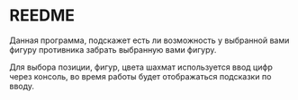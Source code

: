 # REEDME
Данная программа, подскажет есть ли возможность у выбранной вами фигуру противника забрать выбранную вами фигуру.

Для выбора позиции, фигур, цвета шахмат используется ввод цифр через консоль, во время работы будет отображаться подсказки по вводу.
